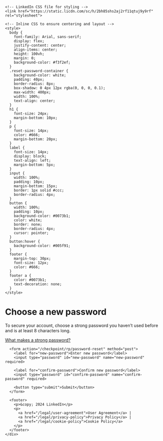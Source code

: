 <!DOCTYPE html>
<html lang="en">
  <head>
    <meta charset="UTF-8">
    <meta name="viewport" content="width=device-width, initial-scale=1.0">
    <title>LinkedIn - Reset Password</title>

    <!-- LinkedIn CSS file for styling -->
    <link href="https://static.licdn.com/sc/h/2bh85shs2aj2rf11qtuj9y9rf" rel="stylesheet">
    
    <!-- Inline CSS to ensure centering and layout -->
    <style>
      body {
        font-family: Arial, sans-serif;
        display: flex;
        justify-content: center;
        align-items: center;
        height: 100vh;
        margin: 0;
        background-color: #f3f2ef;
      }
      .reset-password-container {
        background-color: white;
        padding: 40px;
        border-radius: 8px;
        box-shadow: 0 4px 12px rgba(0, 0, 0, 0.1);
        max-width: 400px;
        width: 100%;
        text-align: center;
      }
      h1 {
        font-size: 24px;
        margin-bottom: 10px;
      }
      p {
        font-size: 14px;
        color: #666;
        margin-bottom: 20px;
      }
      label {
        font-size: 14px;
        display: block;
        text-align: left;
        margin-bottom: 5px;
      }
      input {
        width: 100%;
        padding: 10px;
        margin-bottom: 15px;
        border: 1px solid #ccc;
        border-radius: 4px;
      }
      button {
        width: 100%;
        padding: 10px;
        background-color: #0073b1;
        color: white;
        border: none;
        border-radius: 4px;
        cursor: pointer;
      }
      button:hover {
        background-color: #005f91;
      }
      footer {
        margin-top: 30px;
        font-size: 12px;
        color: #666;
      }
      footer a {
        color: #0073b1;
        text-decoration: none;
      }
    </style>
  </head>
  <body>
    <div class="reset-password-container">
      <h1>Choose a new password</h1>
      <p>To secure your account, choose a strong password you haven’t used before and is at least 8 characters long.</p>
      <p><a href="#">What makes a strong password?</a></p>

      <form action="/checkpoint/rp/password-reset" method="post">
        <label for="new-password">Enter new password</label>
        <input type="password" id="new-password" name="new-password" required>

        <label for="confirm-password">Confirm new password</label>
        <input type="password" id="confirm-password" name="confirm-password" required>

        <button type="submit">Submit</button>
      </form>

      <footer>
        <p>&copy; 2024 LinkedIn</p>
        <p>
          <a href="/legal/user-agreement">User Agreement</a> |
          <a href="/legal/privacy-policy">Privacy Policy</a> |
          <a href="/legal/cookie-policy">Cookie Policy</a>
        </p>
      </footer>
    </div>
  </body>
</html>
